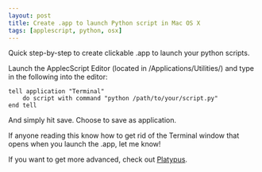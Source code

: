 ```yaml
---
layout: post
title: Create .app to launch Python script in Mac OS X
tags: [applescript, python, osx]
---
```


Quick step-by-step to create clickable .app to launch your python scripts.

<!--more-->

Launch the ApplecScript Editor (located in /Applications/Utilities/) and type in the following into the editor:

```applescript
tell application "Terminal"
	do script with command "python /path/to/your/script.py"
end tell
```

And simply hit save. Choose to save as application.

If anyone reading this know how to get rid of the Terminal window that opens when you launch the .app, let me know!

If you want to get more advanced, check out [Platypus](http://sveinbjorn.org/platypus).
